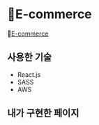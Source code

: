 # 🎁E-commerce

🔗[E-commerce](http://muzimakji.s3-website.ap-northeast-2.amazonaws.com/) <br/>

## 사용한 기술

- React.js
- SASS
- AWS

## 내가 구현한 페이지
